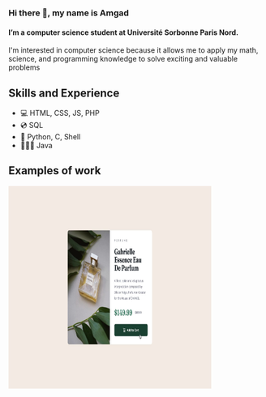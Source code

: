 ### Hi there 👋, my name is Amgad
#### I’m a computer science student at Université Sorbonne Paris Nord. 
I'm interested in computer science because it allows me to apply my math, science, and programming knowledge to solve exciting and valuable problems

## Skills and Experience
* 💻 HTML, CSS, JS, PHP
* 💿 SQL
* 🐍 Python, C, Shell
* 🧑🏻‍💻 Java

## Examples of work
<img src="https://github.com/AmgadELABASY/product-preview-card-component/blob/main/design/active-states.jpg" width=400px height=400px>
